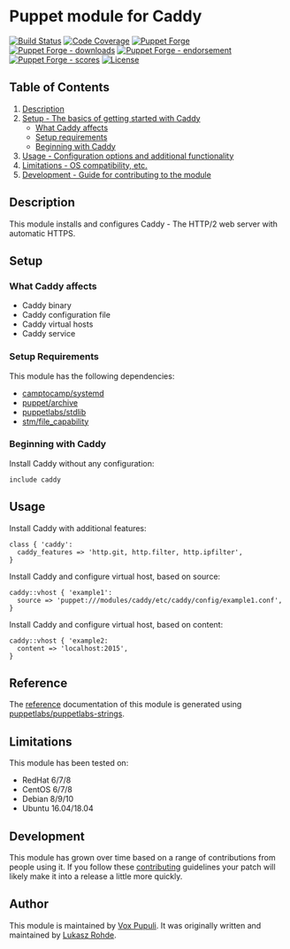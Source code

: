 
# Puppet module for Caddy

[![Build Status](https://travis-ci.org/voxpupuli/puppet-caddy.svg?branch=master)](https://travis-ci.org/voxpupuli/puppet-caddy)
[![Code Coverage](https://coveralls.io/repos/github/voxpupuli/puppet-caddy/badge.svg?branch=master)](https://coveralls.io/github/voxpupuli/puppet-caddy)
[![Puppet Forge](https://img.shields.io/puppetforge/v/puppet/caddy.svg)](https://forge.puppetlabs.com/puppet/caddy)
[![Puppet Forge - downloads](https://img.shields.io/puppetforge/dt/puppet/caddy.svg)](https://forge.puppetlabs.com/puppet/caddy)
[![Puppet Forge - endorsement](https://img.shields.io/puppetforge/e/puppet/caddy.svg)](https://forge.puppetlabs.com/puppet/caddy)
[![Puppet Forge - scores](https://img.shields.io/puppetforge/f/puppet/caddy.svg)](https://forge.puppetlabs.com/puppet/caddy)
[![License](https://img.shields.io/github/license/voxpupuli/puppet-caddy.svg)](https://github.com/voxpupuli/puppet-caddy/blob/master/LICENSE)

## Table of Contents

1. [Description](#description)
1. [Setup - The basics of getting started with Caddy](#setup)
    * [What Caddy affects](#what-Caddy-affects)
    * [Setup requirements](#setup-requirements)
    * [Beginning with Caddy](#beginning-with-Caddy)
1. [Usage - Configuration options and additional functionality](#usage)
1. [Limitations - OS compatibility, etc.](#limitations)
1. [Development - Guide for contributing to the module](#development)

## Description

This module installs and configures Caddy - The HTTP/2 web server with automatic
HTTPS.

## Setup

### What Caddy affects

* Caddy binary
* Caddy configuration file
* Caddy virtual hosts
* Caddy service

### Setup Requirements

This module has the following dependencies:

* [camptocamp/systemd](https://github.com/camptocamp/puppet-systemd)
* [puppet/archive](https://github.com/voxpupuli/puppet-archive)
* [puppetlabs/stdlib](https://github.com/puppetlabs/puppetlabs-stdlib)
* [stm/file_capability](https://github.com/smoeding/puppet-file_capability)

### Beginning with Caddy

Install Caddy without any configuration:

```puppet
include caddy
```

## Usage

Install Caddy with additional features:

```puppet
class { 'caddy':
  caddy_features => 'http.git, http.filter, http.ipfilter',
}
```

Install Caddy and configure virtual host, based on source:

```puppet
caddy::vhost { 'example1':
  source => 'puppet:///modules/caddy/etc/caddy/config/example1.conf',
}
````

Install Caddy and configure virtual host, based on content:

```puppet
caddy::vhost { 'example2:
  content => 'localhost:2015',
}
```

## Reference

The [reference][1] documentation of this module is generated using [puppetlabs/puppetlabs-strings][2].

## Limitations

This module has been tested on:

* RedHat 6/7/8
* CentOS 6/7/8
* Debian 8/9/10
* Ubuntu 16.04/18.04

## Development

This module has grown over time based on a range of contributions from people
using it. If you follow these [contributing][3] guidelines your patch will
likely make it into a release a little more quickly.

## Author

This module is maintained by [Vox Pupuli][4]. It was originally written and
maintained by [Lukasz Rohde][5].

[1]: https://github.com/voxpupuli/puppet-caddy/blob/master/REFERENCE.md
[2]: https://github.com/puppetlabs/puppetlabs-strings
[3]: https://github.com/voxpupuli/puppet-caddy/blob/master/.github/CONTRIBUTING.md
[4]: https://voxpupuli.org
[5]: https://github.com/CommanderK5
